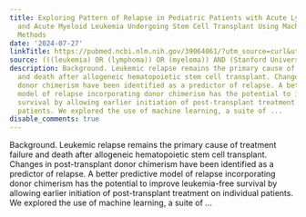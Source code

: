 ```yaml
---
title: Exploring Pattern of Relapse in Pediatric Patients with Acute Lymphocytic Leukemia
  and Acute Myeloid Leukemia Undergoing Stem Cell Transplant Using Machine Learning
  Methods
date: '2024-07-27'
linkTitle: https://pubmed.ncbi.nlm.nih.gov/39064061/?utm_source=curl&utm_medium=rss&utm_campaign=pubmed-2&utm_content=1Rkszs2HVZ2RHP33OibaNFew6VK-LzjJWTD4GwmLlk8B-wCceh&fc=20220923065203&ff=20240728181134&v=2.18.0.post9+e462414
source: (((leukemia) OR (lymphoma)) OR (myeloma)) AND (Stanford University[Affiliation])
description: Background. Leukemic relapse remains the primary cause of treatment failure
  and death after allogeneic hematopoietic stem cell transplant. Changes in post-transplant
  donor chimerism have been identified as a predictor of relapse. A better predictive
  model of relapse incorporating donor chimerism has the potential to improve leukemia-free
  survival by allowing earlier initiation of post-transplant treatment on individual
  patients. We explored the use of machine learning, a suite of ...
disable_comments: true
---
```

Background. Leukemic relapse remains the primary cause of treatment failure and death after allogeneic hematopoietic stem cell transplant. Changes in post-transplant donor chimerism have been identified as a predictor of relapse. A better predictive model of relapse incorporating donor chimerism has the potential to improve leukemia-free survival by allowing earlier initiation of post-transplant treatment on individual patients. We explored the use of machine learning, a suite of ...